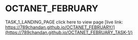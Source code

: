 # OCTANET_FEBRUARY
TASK_1_LANDING_PAGE
click here to view page
[live link: https://789chandan.github.io/OCTANET_FEBRUARY/](https://789chandan.github.io/OCTANET_FEBRUARY_TASK-1/)


